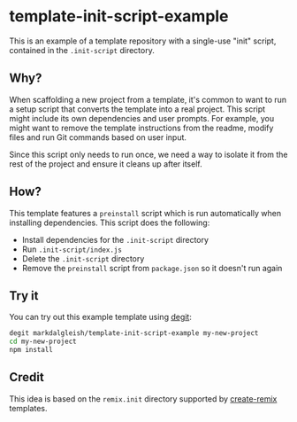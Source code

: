 # template-init-script-example

This is an example of a template repository with a single-use "init" script, contained in the `.init-script` directory.

## Why?

When scaffolding a new project from a template, it's common to want to run a setup script that converts the template into a real project. This script might include its own dependencies and user prompts. For example, you might want to remove the template instructions from the readme, modify files and run Git commands based on user input.

Since this script only needs to run once, we need a way to isolate it from the rest of the project and ensure it cleans up after itself.

## How?

This template features a `preinstall` script which is run automatically when installing dependencies. This script does the following:

- Install dependencies for the `.init-script` directory
- Run `.init-script/index.js`
- Delete the `.init-script` directory
- Remove the `preinstall` script from `package.json` so it doesn't run again

## Try it

You can try out this example template using [degit](https://github.com/Rich-Harris/degit):

```bash
degit markdalgleish/template-init-script-example my-new-project
cd my-new-project
npm install
```

## Credit

This idea is based on the `remix.init` directory supported by [create-remix](https://npmjs.com/package/create-remix) templates.
